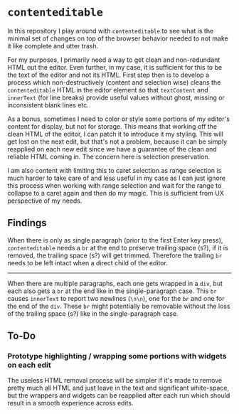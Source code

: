 # `contenteditable`

In this repository I play around with `contenteditable` to see what is the
minimal set of changes on top of the browser behavior needed to not make it like
complete and utter trash.

For my purposes, I primarily need a way to get clean and non-redundant HTML out
the editor. Even further, in my case, it is sufficient for this to be the text
of the editor and not its HTML. First step then is to develop a process which
non-destructively (content and selection wise) cleans the `contenteditable` HTML
in the editor element so that `textContent` and `innerText` (for line breaks)
provide useful values without ghost, missing or inconsistent blank lines etc.

As a bonus, sometimes I need to color or style some portions of my editor's
content for display, but not for storage. This means that working off the clean
HTML of the editor, I can patch it to introduce it my styling. This will get
lost on the next edit, but that's not a problem, because it can be simply
reapplied on each new edit since we have a guarantee of the clean and reliable
HTML coming in. The concern here is selection preservation.

I am also content with limiting this to caret selection as range selection is
much harder to take care of and less useful in my case as I can just ignore this
process when working with range selection and wait for the range to collapse to
a caret again and then do my magic. This is sufficient from UX perspective of my
needs.

## Findings

When there is only as single paragraph (prior to the first Enter key press),
`contenteditable` needs a `br` at the end to preserve trailing space (s?), if it
is removed, the trailing space (s?) will get trimmed. Therefore the trailing
`br` needs to be left intact when a direct child of the editor.

---

When there are multiple paragraphs, each one gets wrapped in a `div`, but each
also gets a `br` at the end like in the single-paragraph case. This `br` causes
`innerText` to report two newlines (`\n\n`), one for the `br` and one for the
end of the `div`. These `br` might potentially be removable without the loss of
the trailing space (s?) like in the single-paragraph case.

## To-Do

### Prototype highlighting / wrapping some portions with widgets on each edit

The useless HTML removal process will be simpler if it's made to remove pretty
much all HTML and just leave in the text and significant white-space, but the
wrappers and widgets can be reapplied after each run which should result in a
smooth experience across edits.
